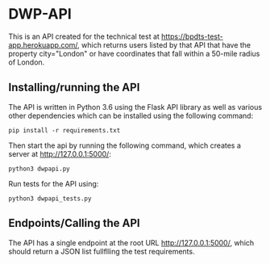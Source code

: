 # DWP-API

This is an API created for the technical test at https://bpdts-test-app.herokuapp.com/, which returns users listed by that API that have the property city="London" or have coordinates that fall within a 50-mile radius of London.

## Installing/running the API

The API is written in Python 3.6 using the Flask API library as well as various other dependencies which can be installed using the following command:

```
pip install -r requirements.txt
```

Then start the api by running the following command, which creates a server at http://127.0.0.1:5000/:

```
python3 dwpapi.py
```

Run tests for the API using:

```
python3 dwpapi_tests.py
```

## Endpoints/Calling the API

The API has a single endpoint at the root URL http://127.0.0.1:5000/, which should return a JSON list fullflling the test requirements.
